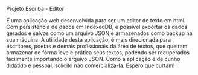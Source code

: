 Projeto Escriba - Editor

É uma aplicação web desenvolvida para ser um editor de texto em html.
Com persistência de dados em IndexedDB, é possível exportar os dados gerados e salvos como um arquivo JSON,e armazenados como backup na sua máquina.
A utilidade desta aplicação, é mais direcionada para escritores, poetas e demais profissionais da área de textos, que queiram armazenar de forma leve e prática seus textos, podendo ser recuperados facilmente importando o arquivo JSON.
Como a aplicação é de cunho didátido e pessoal, solicito não comercializa-la.
Espero que curtam!